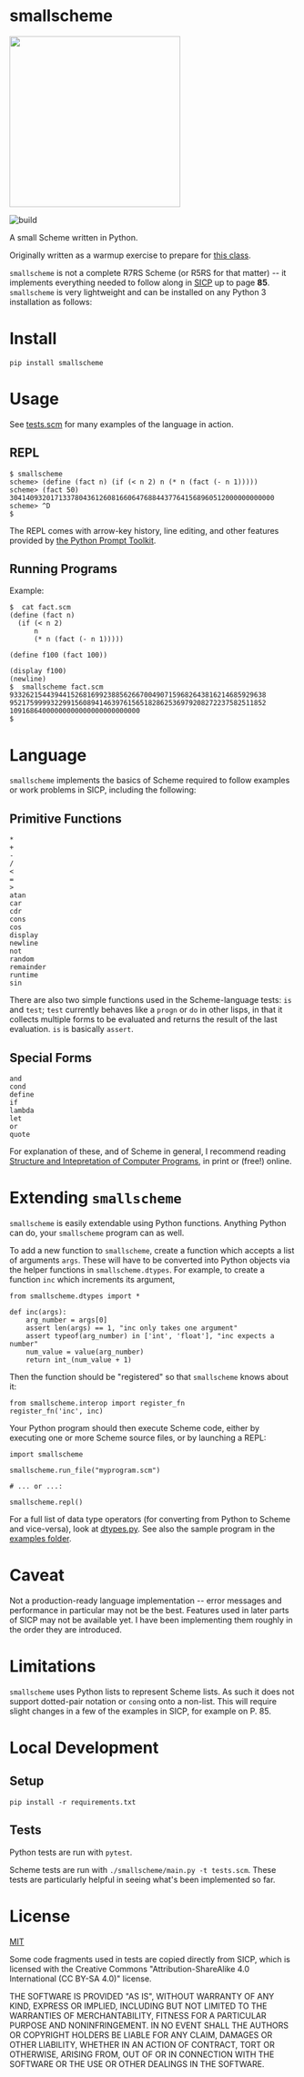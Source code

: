 smallscheme
===========

<img src="/smallscheme.jpg" width="300">

![build](https://github.com/eigenhombre/smallscheme/actions/workflows/test.yml/badge.svg)

A small Scheme written in Python.

Originally written as a warmup exercise to prepare for [this
class](https://www.dabeaz.com/sicp.html).

`smallscheme` is not a complete R7RS Scheme (or R5RS for that matter) -- it implements
everything needed to follow along in
[SICP](https://en.wikipedia.org/wiki/Structure_and_Interpretation_of_Computer_Programs)
up to page **85**.  `smallscheme` is very lightweight and can be
installed on any Python 3 installation as follows:

# Install

    pip install smallscheme

# Usage

See [tests.scm](https://github.com/eigenhombre/smallscheme/blob/master/tests.scm) for many examples of the language in action.

## REPL

    $ smallscheme
    scheme> (define (fact n) (if (< n 2) n (* n (fact (- n 1)))))
    scheme> (fact 50)
    30414093201713378043612608166064768844377641568960512000000000000
    scheme> ^D
    $

The REPL comes with arrow-key history, line editing, and other features provided by [the Python Prompt Toolkit](https://python-prompt-toolkit.readthedocs.io/en/stable/).

## Running Programs

Example:

    $  cat fact.scm
    (define (fact n)
      (if (< n 2)
          n
          (* n (fact (- n 1)))))

    (define f100 (fact 100))

    (display f100)
    (newline)
    $  smallscheme fact.scm
    933262154439441526816992388562667004907159682643816214685929638
    952175999932299156089414639761565182862536979208272237582511852
    10916864000000000000000000000000
    $

# Language

`smallscheme` implements the basics of Scheme required to follow
examples or work problems in SICP, including the following:

## Primitive Functions

    *
    +
    -
    /
    <
    =
    >
    atan
    car
    cdr
    cons
    cos
    display
    newline
    not
    random
    remainder
    runtime
    sin

There are also two simple functions used in the Scheme-language tests: `is` and `test`; `test` currently behaves like a `progn` or `do` in other lisps, in that it collects multiple forms to be evaluated and returns the result of the last evaluation.  `is` is basically `assert`.
## Special Forms

    and
    cond
    define
    if
    lambda
    let
    or
    quote

For explanation of these, and of Scheme in general, I recommend
reading [Structure and Intepretation of Computer
Programs](https://mitpress.mit.edu/sites/default/files/sicp/index.html),
in print or (free!) online.

# Extending `smallscheme`

`smallscheme` is easily extendable using Python functions.  Anything
Python can do, your `smallscheme` program can as well.

To add a new function to `smallscheme`, create a function which
accepts a list of arguments `args`.  These will have to be converted
into Python objects via the helper functions in `smallscheme.dtypes`.
For example, to create a function `inc` which increments its argument,

    from smallscheme.dtypes import *

    def inc(args):
        arg_number = args[0]
        assert len(args) == 1, "inc only takes one argument"
        assert typeof(arg_number) in ['int', 'float'], "inc expects a number"
        num_value = value(arg_number)
        return int_(num_value + 1)

Then the function should be "registered" so that `smallscheme` knows about it:

    from smallscheme.interop import register_fn
    register_fn('inc', inc)

Your Python program should then execute Scheme code, either by
executing one or more Scheme source files, or by launching a REPL:

    import smallscheme

    smallscheme.run_file("myprogram.scm")

    # ... or ...:

    smallscheme.repl()

For a full list of data type operators (for converting from Python to
Scheme and vice-versa), look at
[dtypes.py](https://github.com/eigenhombre/smallscheme/blob/master/smallscheme/dtypes.py).
See also the sample program in the [examples
folder](https://github.com/eigenhombre/smallscheme/tree/master/examples).

# Caveat

Not a production-ready language implementation -- error messages and
performance in particular may not be the best.  Features used in later
parts of SICP may not be available yet. I have been implementing
them roughly in the order they are introduced.

# Limitations

`smallscheme` uses Python lists to represent Scheme lists.  As such it
does not support dotted-pair notation or `cons`ing onto a non-list.
This will require slight changes in a few of the examples in SICP, for example
on P. 85.

# Local Development

## Setup

    pip install -r requirements.txt

## Tests

Python tests are run with `pytest`.

Scheme tests are run with `./smallscheme/main.py -t tests.scm`.  These
tests are particularly helpful in seeing what's been implemented so
far.

# License

[MIT](https://github.com/eigenhombre/smallscheme/blob/master/LICENSE.txt)

Some code fragments used in tests are copied directly from SICP, which
is licensed with the Creative Commons "Attribution-ShareAlike 4.0
International (CC BY-SA 4.0)" license.

THE SOFTWARE IS PROVIDED "AS IS", WITHOUT WARRANTY OF ANY KIND,
EXPRESS OR IMPLIED, INCLUDING BUT NOT LIMITED TO THE WARRANTIES OF
MERCHANTABILITY, FITNESS FOR A PARTICULAR PURPOSE AND
NONINFRINGEMENT. IN NO EVENT SHALL THE AUTHORS OR COPYRIGHT HOLDERS BE
LIABLE FOR ANY CLAIM, DAMAGES OR OTHER LIABILITY, WHETHER IN AN ACTION
OF CONTRACT, TORT OR OTHERWISE, ARISING FROM, OUT OF OR IN CONNECTION
WITH THE SOFTWARE OR THE USE OR OTHER DEALINGS IN THE SOFTWARE.
